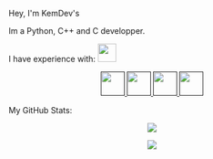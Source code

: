 <presentation align="center"> Hey, I'm KemDev's </presentation>

<hdescription4 align="center">Im a Python, C++ and C developper.</description>

<experience align="center"> I have experience with: <img src = "https://media2.giphy.com/media/QssGEmpkyEOhBCb7e1/giphy.gif?cid=ecf05e47a0n3gi1bfqntqmob8g9aid1oyj2wr3ds3mg700bl&rid=giphy.gif" width = 32px> </experience>

<p align="center">  
  <a href=""> <img width ='42px' src ='https://raw.githubusercontent.com/rahulbanerjee26/githubAboutMeGenerator/main/icons/python.svg'> </a>
  <a href=""> <img width ='42px' src ='https://upload.wikimedia.org/wikipedia/commons/thumb/1/18/ISO_C%2B%2B_Logo.svg/1822px-ISO_C%2B%2B_Logo.svg.png'> </a>
  <a href=""> <img width ='42px' src ='https://upload.wikimedia.org/wikipedia/commons/1/19/C_Logo.png'> </a>
  <a href=""> <img width ='42px' src =''> </a>
</p>

<stats align="center"> My GitHub Stats: </stats>
  
<p align="center">
  <img src="https://github-readme-stats-zenixas.vercel.app/api?username=KemDevs&count_private=true&layout=compact&hide=issues&show_icons=true&theme=dark">
</p>

<p align="center">
  <img src="https://github-readme-stats-zenixas.vercel.app/api/top-langs/?username=KemDevs&layout=compact&theme=dark">
</p>
